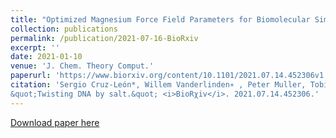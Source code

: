 ```yaml
---
title: "Optimized Magnesium Force Field Parameters for Biomolecular Simulations with Accurate Solvation, Ion-Binding, and Water-Exchange Properties"
collection: publications
permalink: /publication/2021-07-16-BioRxiv
excerpt: ''
date: 2021-01-10
venue: 'J. Chem. Theory Comput.'
paperurl: 'https://www.biorxiv.org/content/10.1101/2021.07.14.452306v1'
citation: 'Sergio Cruz-León*, Willem Vanderlinden∗ , Peter Muller, Tobias Forster, Georgina Staudt, Yi-Yun Lin, Jan Lipfert and Nadine Schwierz. (2021).
&quot;Twisting DNA by salt.&quot; <i>BioRχiv</i>. 2021.07.14.452306.'
---
```


[Download paper here](https://www.biorxiv.org/content/10.1101/2021.07.14.452306v1)

